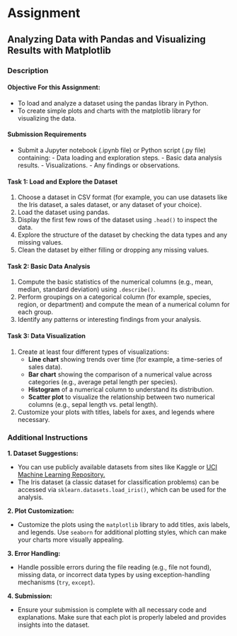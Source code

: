 # Assignment
## Analyzing Data with Pandas and Visualizing Results with Matplotlib
### Description

#### Objective For this Assignment:

- To load and analyze a dataset using the pandas library in Python.
- To create simple plots and charts with the matplotlib library for visualizing the data.

#### **Submission Requirements**
- Submit a Jupyter notebook (.ipynb file) or Python script (.py file) containing:
      - Data loading and exploration steps.
      - Basic data analysis results.
      - Visualizations.
      - Any findings or observations.

#### **Task 1: Load and Explore the Dataset**
1. Choose a dataset in CSV format (for example, you can use datasets like the Iris dataset, a sales dataset, or any dataset of your choice).
2. Load the dataset using pandas.
3. Display the first few rows of the dataset using `.head()` to inspect the data.
4. Explore the structure of the dataset by checking the data types and any missing values.
5. Clean the dataset by either filling or dropping any missing values.

#### **Task 2: Basic Data Analysis**
1. Compute the basic statistics of the numerical columns (e.g., mean, median, standard deviation) using `.describe()`.
2. Perform groupings on a categorical column (for example, species, region, or department) and compute the mean of a numerical column for each group.
3. Identify any patterns or interesting findings from your analysis.

#### **Task 3: Data Visualization**
1. Create at least four different types of visualizations:
      - **Line chart** showing trends over time (for example, a time-series of sales data).
      - **Bar chart** showing the comparison of a numerical value across categories (e.g., average petal length per species).
      - **Histogram** of a numerical column to understand its distribution.
      - **Scatter plot** to visualize the relationship between two numerical columns (e.g., sepal length vs. petal length).
2. Customize your plots with titles, labels for axes, and legends where necessary.



### Additional Instructions

**1. Dataset Suggestions:**
- You can use publicly available datasets from sites like Kaggle or [UCI Machine Learning Repository.](https://archive.ics.uci.edu/ml/index.php)
- The Iris dataset (a classic dataset for classification problems) can be accessed via `sklearn.datasets.load_iris()`, which can be used for the analysis.

**2. Plot Customization:**
- Customize the plots using the `matplotlib` library to add titles, axis labels, and legends.
Use `seaborn` for additional plotting styles, which can make your charts more visually appealing.

**3. Error Handling:**
- Handle possible errors during the file reading (e.g., file not found), missing data, or incorrect data types by using exception-handling mechanisms (`try`, `except`).

**4. Submission:**
- Ensure your submission is complete with all necessary code and explanations. Make sure that each plot is properly labeled and provides insights into the dataset.
